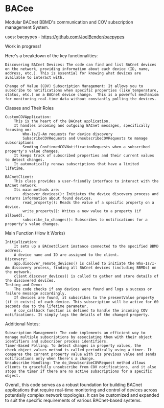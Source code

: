 # BACee
Modular BACnet BBMD's communication and COV subscription management System.

uses: bacpypes - https://github.com/JoelBender/bacpypes

Work in progress!

Here's a breakdown of the key functionalities:

    Discovering BACnet Devices: The code can find and list BACnet devices on the network, providing information about each device (ID, name, address, etc.). This is essential for knowing what devices are available to interact with.

    Change of Value (COV) Subscription Management: It allows you to subscribe to notifications when specific properties (like temperature, status, etc.) on a BACnet device change.  This is a powerful mechanism for monitoring real-time data without constantly polling the devices.

Classes and Their Roles

    CustomCOVApplication:
        This is the heart of the BACnet application.
        It handles incoming and outgoing BACnet messages, specifically focusing on:
            Who-Is/I-Am requests for device discovery
            SubscribeCOVRequests and UnsubscribeCOVRequests to manage subscriptions
            Sending ConfirmedCOVNotificationRequests when a subscribed property's value changes.
        It keeps track of subscribed properties and their current values to detect changes.
        It automatically renews subscriptions that have a limited lifetime.

    BACnetClient:
        This class provides a user-friendly interface to interact with the BACnet network.
        Its main methods are:
            discover_devices(): Initiates the device discovery process and returns information about found devices.
            read_property(): Reads the value of a specific property on a device.
            write_property(): Writes a new value to a property (if allowed).
            subscribe_to_changes(): Subscribes to notifications for a property's value changes.

Main Function (How It Works)

    Initialization:
        It sets up a BACnetClient instance connected to the specified BBMD address.
        A device name and ID are assigned to the client.
    Discovery:
        app.discover_remote_devices() is called to initiate the Who-Is/I-Am discovery process, finding all BACnet devices (including BBMDs) on the network.
        client.discover_devices() is called to gather and store details of the discovered devices.
    Testing and Demo:
        The code checks if any devices were found and logs a success or failure message accordingly.
        If devices are found, it subscribes to the presentValue property (if it exists) of each device. This subscription will be active for 60 seconds due to the lifetime parameter.
        A cov_callback function is defined to handle the incoming COV notifications. It simply logs the details of the changed property.

Additional Notes:

    Subscription Management: The code implements an efficient way to manage multiple subscriptions by associating them with their object identifiers and subscriber process identifiers.
    Timer-Based Polling: To detect changes in property values, the check_object_values method is called periodically using a timer. It compares the current property value with its previous value and sends notifications only when there's a change.
    Unsubscribe Handling: The do_UnsubscribeCOVRequest method allows clients to gracefully unsubscribe from COV notifications, and it also stops the timer if there are no active subscriptions for a specific object.

Overall, this code serves as a robust foundation for building BACnet applications that require real-time monitoring and control of devices across potentially complex network topologies.
It can be customized and expanded to suit the specific requirements of various BACnet-based systems.
